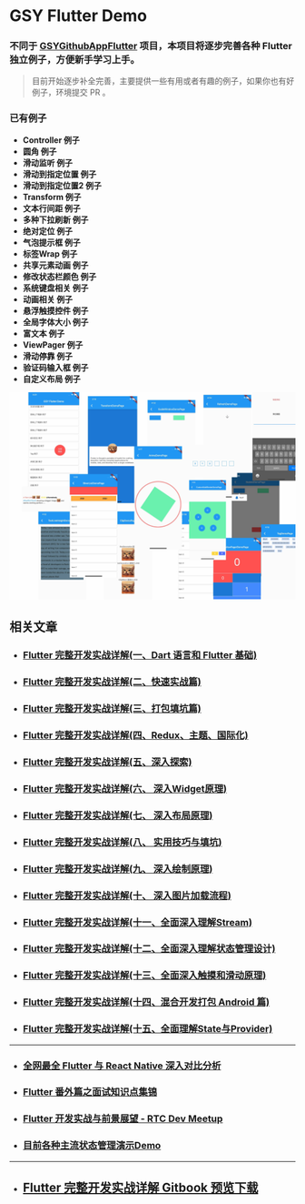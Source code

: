 # GSY Flutter Demo

### 不同于 [GSYGithubAppFlutter](https://github.com/CarGuo/GSYGithubAppFlutter) 项目，本项目将逐步完善各种 Flutter 独立例子，方便新手学习上手。


> 目前开始逐步补全完善，主要提供一些有用或者有趣的例子，如果你也有好例子，环境提交 PR 。

### 已有例子

- **Controller 例子**
- **圆角 例子**
- **滑动监听 例子**
- **滑动到指定位置 例子**
- **滑动到指定位置2 例子**
- **Transform 例子**
- **文本行间距 例子**
- **多种下拉刷新 例子**
- **绝对定位 例子**
- **气泡提示框 例子**
- **标签Wrap 例子**
- **共享元素动画 例子**
- **修改状态栏颜色 例子**
- **系统键盘相关 例子**
- **动画相关 例子**
- **悬浮触摸控件 例子**
- **全局字体大小 例子**
- **富文本 例子**
- **ViewPager 例子**
- **滑动停靠 例子**
- **验证码输入框 例子**
- **自定义布局 例子**



![](demo.jpg)


## 相关文章

* ### [Flutter 完整开发实战详解(一、Dart 语言和 Flutter 基础)](https://juejin.im/entry/5b631e3e51882519861c2ef1 )
* ### [Flutter 完整开发实战详解(二、快速实战篇)](https://juejin.im/entry/5b685bd4e51d451994602cae )
* ### [Flutter 完整开发实战详解(三、打包填坑篇)](https://juejin.im/entry/5b6fd5ee6fb9a009d36a4104 )
* ### [Flutter 完整开发实战详解(四、Redux、主题、国际化)](https://juejin.im/post/5b79767ff265da435450a873 )
* ### [Flutter 完整开发实战详解(五、深入探索)](https://juejin.im/post/5bc450dff265da0a951f032b )
* ### [Flutter 完整开发实战详解(六、 深入Widget原理)](https://juejin.im/post/5c7e853151882549664b0543 )
* ### [Flutter 完整开发实战详解(七、 深入布局原理)](https://juejin.im/post/5c8c6ef7e51d450ba7233f51 )
* ### [Flutter 完整开发实战详解(八、 实用技巧与填坑)](https://juejin.im/post/5c9e328251882567b91e1cfb)
* ### [Flutter 完整开发实战详解(九、 深入绘制原理)](https://juejin.im/post/5ca0e0aff265da309728659a)
* ### [Flutter 完整开发实战详解(十、 深入图片加载流程)](https://juejin.im/post/5cb1896ce51d456e63760449)
* ### [Flutter 完整开发实战详解(十一、全面深入理解Stream)](https://juejin.im/post/5cc2acf86fb9a0321f042041)
* ### [Flutter 完整开发实战详解(十二、全面深入理解状态管理设计)](https://juejin.im/post/5cc816866fb9a03231209c7c)
* ### [Flutter 完整开发实战详解(十三、全面深入触摸和滑动原理)](https://juejin.im/post/5cd54839f265da03b2044c32)
* ### [Flutter 完整开发实战详解(十四、混合开发打包 Android 篇)](https://juejin.im/post/5cf527036fb9a07ed911acd8)
* ### [Flutter 完整开发实战详解(十五、全面理解State与Provider)](https://juejin.im/post/5d0634c7f265da1b91639232)

----
* ### [全网最全 Flutter 与 React Native 深入对比分析](https://juejin.im/post/5d0bac156fb9a07ec56e7f15)
* ### [Flutter 番外篇之面试知识点集锦](https://juejin.im/post/5cd9875ae51d453d022cb662)
* ### [Flutter 开发实战与前景展望 - RTC Dev Meetup](https://juejin.im/post/5ce7ddf95188257a2b1eac8a)
* ### [目前各种主流状态管理演示Demo](https://github.com/CarGuo/state_manager_demo)

----

- ## [Flutter 完整开发实战详解 Gitbook 预览下载](https://github.com/CarGuo/GSYFlutterBook)
